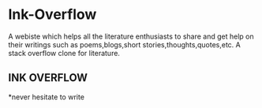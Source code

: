 # Ink-Overflow
A webiste which helps all the literature enthusiasts to share and get help on their writings such as poems,blogs,short stories,thoughts,quotes,etc. A stack overflow clone for literature.





##    INK OVERFLOW
 *never hesitate to write


